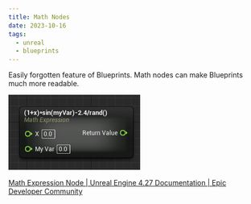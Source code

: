 ```yaml
---
title: Math Nodes
date: 2023-10-16
tags:
  - unreal
  - blueprints
---
```

Easily forgotten feature of Blueprints. Math nodes can make Blueprints much more readable.

![](attachments/math_node.png)

[Math Expression Node | Unreal Engine 4.27 Documentation | Epic Developer Community](https://dev.epicgames.com/documentation/en-us/unreal-engine/math-expression-node?application_version=4.27)
